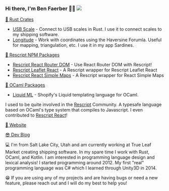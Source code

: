### Hi there, I'm Ben Faerber 🦀🐪 ![](https://komarev.com/ghpvc/?username=benfaerber)

[🦀 Rust Crates](https://crates.io/users/benfaerber)
- [USB Scale](https://crates.io/crates/usb_scale) - Connect to USB scales in Rust. I use it to connect scales to my shipping software.
- [Longitude](https://crates.io/crates/longitude) - Work with coordinates using the Haversine Forumla. Useful for mapping, triangulation, etc. I use it in my app Sardines.

[🏫 Rescript NPM Packages](https://www.npmjs.com/~benfaerber)
- [Rescript React Router DOM](https://www.npmjs.com/package/rescript-react-router-dom) - Use React Router DOM with Rescript!
- [Rescript Leaflet React](https://www.npmjs.com/package/rescript-leaflet-react) - A Rescript wrapper for Rescript Leaflet React
- [Rescript React Simple Maps](https://www.npmjs.com/package/rescript-react-simple-maps) - A Rescript wrapper for React Simple Maps

[🐪 OCaml Packages](https://github.com/benfaerber/liquid-ml)
- [Liquid ML](https://github.com/benfaerber/liquid-ml) - Shopify's Liquid templating language for OCaml.

I used to be quite involved in the [Rescript](https://rescript-lang.org/) Community. A typesafe language based on OCaml's type system that compiles to Javascript.
I even contributed to [Rescript React](https://github.com/rescript-lang/rescript-react)!

[📒 Website](https://benfaerber.github.io)

[😎 Dev Blog](https://benfaerber.github.io/#/blog)

💻 I'm from Salt Lake City, Utah and am currently working at True Leaf Market creating shipping software. In my spare time I work with Rust, OCaml, and Kotlin. I am interested in programming language design and lexical analysis! I started programming around 2012. My first "real" programming language was C# which I learned through Unity3D in 2014.

😁 If you are using any of my projects and are having bugs or need a new feature, please reach out and I will do my best to help you!
